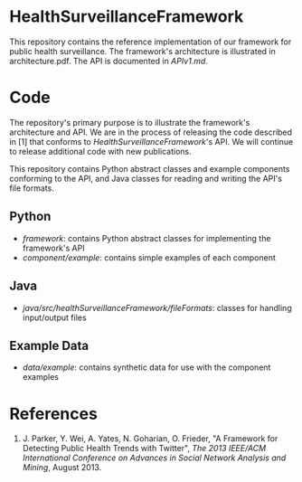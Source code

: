 # HealthSurveillanceFramework
This repository contains the reference implementation of our framework for public health surveillance. The framework's architecture is illustrated in architecture.pdf. The API is documented in *APIv1.md*.

# Code
The repository's primary purpose is to illustrate the framework's architecture and API. We are in the process of releasing the code described in [1] that conforms to *HealthSurveillanceFramework*'s API. We will continue to release additional code with new publications.

This repository contains Python abstract classes and example components conforming to the API, and Java classes for reading and writing the API's file formats.

## Python
* *framework*: contains Python abstract classes for implementing the framework's API
* *component/example*: contains simple examples of each component

## Java
* *java/src/healthSurveillanceFramework/fileFormats*: classes for handling input/output files

## Example Data
* *data/example*: contains synthetic data for use with the component examples


# References
1. J. Parker, Y. Wei, A. Yates, N. Goharian, O. Frieder, "A Framework for Detecting Public Health Trends with Twitter", *The 2013 IEEE/ACM International Conference on Advances in Social Network Analysis and Mining*, August 2013.
